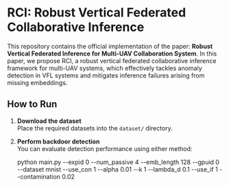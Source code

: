 # RCI: Robust Vertical Federated Collaborative Inference

This repository contains the official implementation of the paper: **Robust Vertical Federated Inference for Multi-UAV Collaboration System**. In this paper, we propose RCI, a robust vertical federated collaborative inference framework for multi-UAV systems, which effectively tackles anomaly detection in VFL systems and mitigates inference failures arising from missing embeddings. 


## How to Run

1. **Download the dataset**  
   Place the required datasets into the `dataset/` directory.

2. **Perform backdoor detection**  
   You can evaluate detection performance using either method:
   
   python main.py --expid 0 --num_passive 4 --emb_length 128 --gpuid 0 --dataset mnist --use_con 1 --alpha 0.01 --k 1 --lambda_d 0.1 --use_if 1 --contamination 0.02
